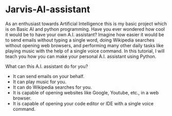 # Jarvis-AI-assistant
As an enthusiast towards Artificial Intelligence this is my basic project which is on Basic AI and python programming. 
Have you ever wondered how cool it would be to have your own A.I. assistant? Imagine how easier it would be to send emails without typing a single word, doing Wikipedia searches without opening web browsers, and performing many other daily tasks like playing music with the help of a single voice command. In this tutorial, I will teach you how you can make your personal A.I. assistant using Python. 

What can this A.I. assistant do for you?

* It can send emails on your behalf.
* It can play music for you.
* It can do Wikipedia searches for you. 
* It is capable of opening websites like Google, Youtube, etc., in a web browser.
* It is capable of opening your code editor or IDE with a single voice command.
